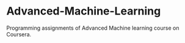 # Advanced-Machine-Learning
Programming assignments of Advanced Machine learning course on Coursera. 
